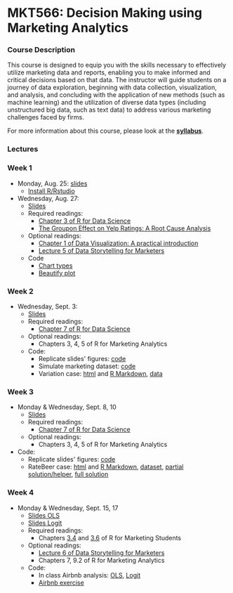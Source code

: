 # MKT566: Decision Making using Marketing Analytics

### Course Description
This course is designed to equip you with the skills necessary to effectively utilize marketing data and reports, enabling you to make informed and critical decisions based on that data. The instructor will guide students on a journey of data exploration, beginning with data collection, visualization, and analysis, and concluding with the application of new methods (such as machine learning) and the utilization of diverse data types (including unstructured big data, such as text data) to address various marketing challenges faced by firms.

For more information about this course, please look at the **[syllabus](https://raw.githack.com/dadepro/mkt566/main/syllabus/mkt566-syllabus-proserpio.pdf)**.

### Lectures

### Week 1
- Monday, Aug. 25: [slides](https://raw.githack.com/dadepro/mkt566/main/w1/w1-1-intro.pdf)
    - [Install R/Rstudio](https://bookdown.org/content/6ef13ea6-4e86-4566-b665-ebcd19d45029/#download-and-install-r-and-rstudio) 
- Wednesday, Aug. 27:
  - [Slides](https://raw.githack.com/dadepro/mkt566/main/w1/w1-2-data-viz.pdf)
  - Required readings:
    - [Chapter 3 of R for Data Science](https://r4ds.had.co.nz/data-visualisation.html)
    - [The Groupon Effect on Yelp Ratings: A Root Cause Analysis](https://papers.ssrn.com/sol3/papers.cfm?abstract_id=2560825)
  - Optional readings:
    - [Chapter 1 of  Data Visualization: A practical introduction](https://socviz.co/lookatdata.html)
    - [Lecture 5 of Data Storytelling for Marketers](https://raw.githack.com/dadepro/mkt-615/main/lectures/07-dataviz/07-dataviz.html#1)
  - Code
    - [Chart types](https://github.com/dadepro/mkt566/blob/main/w1/w1-2-chart-types-class.R)
    - [Beautify plot](https://github.com/dadepro/mkt566/blob/main/w1/w1-2-data-viz-beautify.R)

### Week 2
- Wednesday, Sept. 3:
    - [Slides](https://raw.githack.com/dadepro/mkt566/main/w2/w2-1-exploratory-data-analysis.pdf)
    - Required readings:
      - [Chapter 7 of R for Data Science](https://r4ds.had.co.nz/exploratory-data-analysis.html)
    - Optional readings:
      - Chapters 3, 4, 5 of R for Marketing Analytics
    - Code:
      - Replicate slides' figures: [code](https://github.com/dadepro/mkt566/blob/main/w2/w2-1-eda-marketing-economics-dataset.R)
      - Simulate marketing dataset: [code](w2-1-simulate-marketing-dataset.R)
      - Variation case: [html](https://raw.githack.com/dadepro/mkt566/main/w2/w2-1-variation-case.html) and [R Markdown](https://github.com/dadepro/mkt566/blob/main/w2/w2-1-variation-case.Rmd), [data](https://github.com/dadepro/mkt566/blob/main/w2/data/marketing_eda.csv)
  
### Week 3
- Monday & Wednesday, Sept. 8, 10
  - [Slides](https://raw.githack.com/dadepro/mkt566/main/w3/w3-1-exploratory-data-analysis.pdf)
  - Required readings:
    - [Chapter 7 of R for Data Science](https://r4ds.had.co.nz/exploratory-data-analysis.html)
  - Optional readings:
    - Chapters 3, 4, 5 of R for Marketing Analytics
- Code:
  - Replicate slides' figures: [code](https://github.com/dadepro/mkt566/blob/main/w3/w3-1-eda-marketing-dataset.R)
  - RateBeer case: [html](https://raw.githack.com/dadepro/mkt566/main/w3/beer-case/w3-eda-case.html) and [R Markdown](https://github.com/dadepro/mkt566/blob/main/w3/beer-case/w3-eda-case.Rmd), [dataset](https://github.com/dadepro/mkt566/blob/main/w3/beer-case/w3-ratebeer-sampled.csv.gz), [partial solution/helper](https://raw.githack.com/dadepro/mkt566/main/w3/beer-case/w3-eda-case-helper.html), [full solution](https://raw.githack.com/dadepro/mkt566/main/w3/beer-case/w3-eda-case-solution.html)

### Week 4
- Monday & Wednesday, Sept. 15, 17
    - [Slides OLS](https://raw.githack.com/dadepro/mkt566/main/w4/w4-1-ols.pdf)
    - [Slides Logit](https://raw.githack.com/dadepro/mkt566/main/w4/w4-1-logit.pdf)
    - Required readings:
      - Chapters [3.4](https://bookdown.org/content/6ef13ea6-4e86-4566-b665-ebcd19d45029/secondarydata.html#linear-regression) and [3.6](https://bookdown.org/content/6ef13ea6-4e86-4566-b665-ebcd19d45029/secondarydata.html#logistic) of R for Marketing Students
    - Optional readings:
      - [Lecture 6 of Data Storytelling for Marketers](https://raw.githack.com/dadepro/mkt-615/main/lectures/08-regression/08-regressions.html#1)
      - Chapters 7, 9.2 of R for Marketing Analytics
    - Code:
      - In class Airbnb analysis: [OLS](https://github.com/dadepro/mkt566/blob/main/w4/w4-1-regression-example-for-class.R), [Logit](https://github.com/dadepro/mkt566/blob/main/w4/w4-2-logit-class.R)
      - [Airbnb exercise](https://raw.githack.com/dadepro/mkt566/main/w4/airbnb-case/w4-airbnb-case.html)
